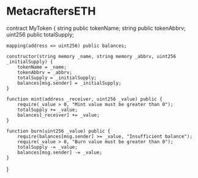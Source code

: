 # MetacraftersETH

contract MyToken {
    string public tokenName;
    string public tokenAbbrv;
    uint256 public totalSupply;

    mapping(address => uint256) public balances;

    constructor(string memory _name, string memory _abbrv, uint256 _initialSupply) {
        tokenName = _name;
        tokenAbbrv = _abbrv;
        totalSupply = _initialSupply;
        balances[msg.sender] = _initialSupply;
    }

    function mint(address _receiver, uint256 _value) public {
        require(_value > 0, "Mint value must be greater than 0");
        totalSupply += _value;
        balances[_receiver] += _value;
    }

    function burn(uint256 _value) public {
        require(balances[msg.sender] >= _value, "Insufficient balance");
        require(_value > 0, "Burn value must be greater than 0");
        totalSupply -= _value;
        balances[msg.sender] -= _value;
    }
}
